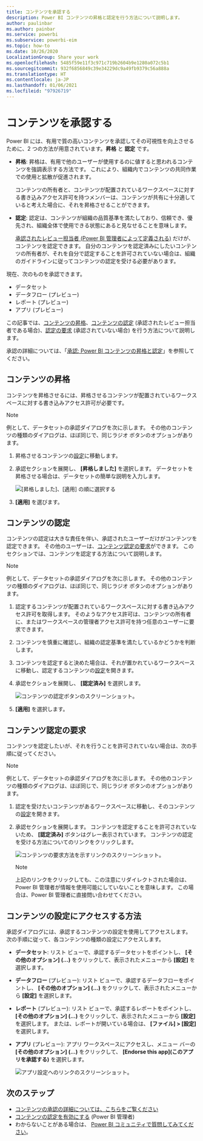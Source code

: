 ```yaml
---
title: コンテンツを承認する
description: Power BI コンテンツの昇格と認定を行う方法について説明します。
author: paulinbar
ms.author: painbar
ms.service: powerbi
ms.subservice: powerbi-eim
ms.topic: how-to
ms.date: 10/26/2020
LocalizationGroup: Share your work
ms.openlocfilehash: 5485f59e11f3c971c719b2604b9e1280a072c5b1
ms.sourcegitcommit: 932f6856849c39e34229dc9a49fb9379c56a888a
ms.translationtype: HT
ms.contentlocale: ja-JP
ms.lasthandoff: 01/06/2021
ms.locfileid: "97926719"
---
```

# <a name="endorse-your-content"></a>コンテンツを承認する

Power BI には、有用で質の高いコンテンツを承認してその可視性を向上させるために、2 つの方法が用意されています。**昇格** と **認定** です。

* **昇格**: 昇格は、有用で他のユーザーが使用するのに値すると思われるコンテンツを強調表示する方法です。 これにより、組織内でコンテンツの共同作業での使用と拡散が促進されます。

    コンテンツの所有者と、コンテンツが配置されているワークスペースに対する書き込みアクセス許可を持つメンバーは、コンテンツが共有に十分適していると考えた場合に、それを昇格させることができます。

* **認定**: 認定は、コンテンツが組織の品質基準を満たしており、信頼でき、優先され、組織全体で使用できる状態にあると見なせることを意味します。

    [承認されたレビュー担当者 (Power BI 管理者によって定義される)](../admin/service-admin-setup-certification.md) だけが、コンテンツを認定できます。 自分のコンテンツを認定済みにしたいコンテンツの所有者が、それを自分で認定することを許可されていない場合は、組織のガイドラインに従ってコンテンツの認定を受ける必要があります。

現在、次のものを承認できます。
* データセット
* データフロー (プレビュー)
* レポート (プレビュー)
* アプリ (プレビュー)

この記事では、[コンテンツの昇格](#promote-content)、[コンテンツの認定](#certify-content) (承認されたレビュー担当者である場合)、[認定の要求](#request-content-certification) (承認されていない場合) を行う方法について説明します。

承認の詳細については、「[承認: Power BI コンテンツの昇格と認定](service-endorsement-overview.md)」を参照してください。

## <a name="promote-content"></a>コンテンツの昇格

コンテンツを昇格させるには、昇格させるコンテンツが配置されているワークスペースに対する書き込みアクセス許可が必要です。

>[!NOTE]
>例として、データセットの承認ダイアログを次に示します。 その他のコンテンツの種類のダイアログは、ほぼ同じで、同じラジオ ボタンのオプションがあります。 

1. 昇格させるコンテンツの[設定](#how-to-get-to-content-settings)に移動します。

1. 承認セクションを展開し、 **[昇格しました]** を選択します。 データセットを昇格させる場合は、データセットの簡単な説明を入力します。

    ![[昇格しました]、[適用] の順に選択する](media/service-endorse-content/power-bi-promote-content.png)

1. **[適用]** を選びます。

## <a name="certify-content"></a>コンテンツの認定

コンテンツの認定は大きな責任を伴い、承認されたユーザーだけがコンテンツを認定できます。 その他のユーザーは、[コンテンツ認定の要求](#request-content-certification)ができます。 このセクションでは、コンテンツを認定する方法について説明します。

>[!NOTE]
>例として、データセットの承認ダイアログを次に示します。 その他のコンテンツの種類のダイアログは、ほぼ同じで、同じラジオ ボタンのオプションがあります。 

1. 認定するコンテンツが配置されているワークスペースに対する書き込みアクセス許可を取得します。 そのようなアクセス許可は、コンテンツの所有者に、またはワークスペースの管理者アクセス許可を持つ任意のユーザーに要求できます。

1. コンテンツを慎重に確認し、組織の認定基準を満たしているかどうかを判断します。

1. コンテンツを認定すると決めた場合は、それが置かれているワークスペースに移動し、認定するコンテンツの[設定](#how-to-get-to-content-settings)を開きます。

1. 承認セクションを展開し、 **[認定済み]** を選択します。 

    ![コンテンツの認定ボタンのスクリーンショット。](media/service-endorse-content/power-bi-certify-content.png)

1. **[適用]** を選択します。

## <a name="request-content-certification"></a>コンテンツ認定の要求

コンテンツを認定したいが、それを行うことを許可されていない場合は、次の手順に従ってください。

>[!NOTE]
>例として、データセットの承認ダイアログを次に示します。 その他のコンテンツの種類のダイアログは、ほぼ同じで、同じラジオ ボタンのオプションがあります。 

1. 認定を受けたいコンテンツがあるワークスペースに移動し、そのコンテンツの[設定](#how-to-get-to-content-settings)を開きます。

1. 承認セクションを展開します。 コンテンツを認定することを許可されていないため、 **[認定済み]** ボタンはグレー表示されています。 コンテンツの認定を受ける方法についてのリンクをクリックします。

    ![コンテンツの要求方法を示すリンクのスクリーンショット。](media/service-endorse-content/power-bi-request-content-certification.png)
    <a name="no-info-redirect"></a>
    >[!NOTE]
    >上記のリンクをクリックしても、この注意にリダイレクトされた場合は、Power BI 管理者が情報を使用可能にしていないことを意味します。 この場合は、Power BI 管理者に直接問い合わせてください。

## <a name="how-to-get-to-content-settings"></a>コンテンツの設定にアクセスする方法

承認ダイアログには、承認するコンテンツの設定を使用してアクセスします。 次の手順に従って、各コンテンツの種類の設定にアクセスします。

* **データセット**: リスト ビューで、承認するデータセットをポイントし、 **[その他のオプション] (...)** をクリックして、表示されたメニューから **[設定]** を選択します。
* **データフロー** (プレビュー): リスト ビューで、承認するデータフローをポイントし、 **[その他のオプション] (...)** をクリックして、表示されたメニューから **[設定]** を選択します。


* **レポート** (プレビュー): リスト ビューで、承認するレポートをポイントし、 **[その他のオプション] (...)** をクリックして、表示されたメニューから **[設定]** を選択します。 または、レポートが開いている場合は、 **[ファイル] > [設定]** を選択します。

* **アプリ** (プレビュー): アプリ ワークスペースにアクセスし、メニュー バーの **[その他のオプション] (...)** をクリックして、 **[Endorse this app]\(このアプリを承認する\)** を選択します。

    ![アプリ設定へのリンクのスクリーンショット。](media/service-endorse-content/power-bi-app-settings.png)

## <a name="next-steps"></a>次のステップ

* [コンテンツの承認の詳細については、こちらをご覧ください](service-endorsement-overview.md)
* [コンテンツの認定を有効にする](../admin/service-admin-setup-certification.md) (Power BI 管理者)
* わからないことがある場合は、 [Power BI コミュニティで質問してみてください](https://community.powerbi.com/)。
